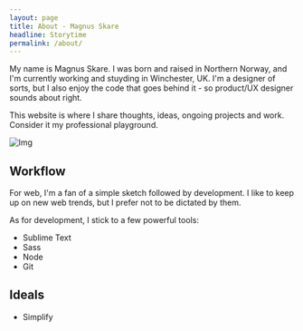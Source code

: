 ```yaml
---
layout: page
title: About - Magnus Skare
headline: Storytime
permalink: /about/
---
```


My name is Magnus Skare. I was born and raised in Northern Norway, and I'm currently working and stuyding in Winchester, UK. I'm a designer of sorts, but I also enjoy the code that goes behind it - so product/UX designer sounds about right.

This website is where I share thoughts, ideas, ongoing projects and work. Consider it my professional playground.

<img class="cover" src="../img/assets/story.jpg" alt="Img">

Workflow
-

For web, I'm a fan of a simple sketch followed by development. I like to keep up on new web trends, but I prefer not to be dictated by them.

As for development, I stick to a few powerful tools:

* Sublime Text
* Sass
* Node
* Git

Ideals
-

* Simplify